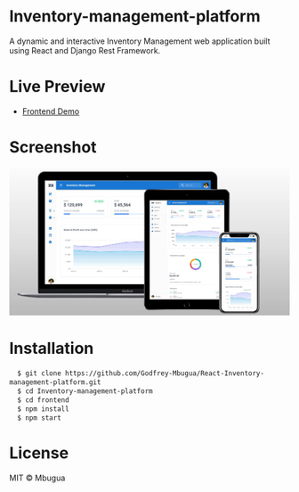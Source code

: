 # Inventory-management-platform
A dynamic and interactive Inventory Management web application built using React and Django Rest Framework.


# Live Preview 

<ul>
  <li><a href="https://zedkira-inventory.vercel.app/">Frontend Demo</a>
</ul>


# Screenshot

![Demo Screenshot](https://github.com/zed-kira/Inventory-management-platform/blob/main/images/zedkira-inventory.JPG)


# Installation

      $ git clone https://github.com/Godfrey-Mbugua/React-Inventory-management-platform.git
      $ cd Inventory-management-platform
      $ cd frontend
      $ npm install 
      $ npm start
      
      
# License
MIT © Mbugua

